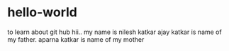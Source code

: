 # hello-world
to learn about git hub
hii..
my name is nilesh katkar
ajay katkar is name of my father.
aparna katkar is name of my mother

